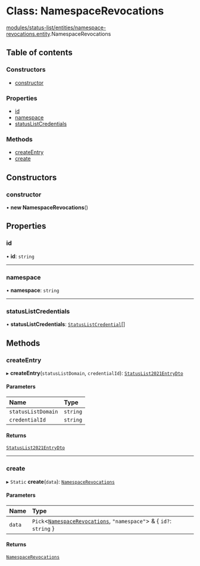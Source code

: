 # Class: NamespaceRevocations

[modules/status-list/entities/namespace-revocations.entity](../modules/modules_status_list_entities_namespace_revocations_entity.md).NamespaceRevocations

## Table of contents

### Constructors

- [constructor](modules_status_list_entities_namespace_revocations_entity.NamespaceRevocations.md#constructor)

### Properties

- [id](modules_status_list_entities_namespace_revocations_entity.NamespaceRevocations.md#id)
- [namespace](modules_status_list_entities_namespace_revocations_entity.NamespaceRevocations.md#namespace)
- [statusListCredentials](modules_status_list_entities_namespace_revocations_entity.NamespaceRevocations.md#statuslistcredentials)

### Methods

- [createEntry](modules_status_list_entities_namespace_revocations_entity.NamespaceRevocations.md#createentry)
- [create](modules_status_list_entities_namespace_revocations_entity.NamespaceRevocations.md#create)

## Constructors

### constructor

• **new NamespaceRevocations**()

## Properties

### id

• **id**: `string`

___

### namespace

• **namespace**: `string`

___

### statusListCredentials

• **statusListCredentials**: [`StatusListCredential`](modules_status_list_entities_status_list_credential_entity.StatusListCredential.md)[]

## Methods

### createEntry

▸ **createEntry**(`statusListDomain`, `credentialId`): [`StatusList2021EntryDto`](modules_status_list_dtos_credential_status_dto.StatusList2021EntryDto.md)

#### Parameters

| Name | Type |
| :------ | :------ |
| `statusListDomain` | `string` |
| `credentialId` | `string` |

#### Returns

[`StatusList2021EntryDto`](modules_status_list_dtos_credential_status_dto.StatusList2021EntryDto.md)

___

### create

▸ `Static` **create**(`data`): [`NamespaceRevocations`](modules_status_list_entities_namespace_revocations_entity.NamespaceRevocations.md)

#### Parameters

| Name | Type |
| :------ | :------ |
| `data` | `Pick`<[`NamespaceRevocations`](modules_status_list_entities_namespace_revocations_entity.NamespaceRevocations.md), ``"namespace"``\> & { `id?`: `string`  } |

#### Returns

[`NamespaceRevocations`](modules_status_list_entities_namespace_revocations_entity.NamespaceRevocations.md)
